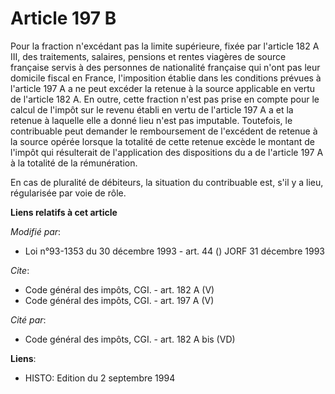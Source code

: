 # Article 197 B

Pour la fraction n'excédant pas la limite supérieure, fixée par l'article 182 A III, des traitements, salaires, pensions et
rentes viagères de source française servis à des personnes de nationalité française qui n'ont pas leur domicile fiscal en
France, l'imposition établie dans les conditions prévues à l'article 197 A a ne peut excéder la retenue à la source
applicable en vertu de l'article 182 A. En outre, cette fraction n'est pas prise en compte pour le calcul de l'impôt sur le
revenu établi en vertu de l'article 197 A a et la retenue à laquelle elle a donné lieu n'est pas imputable. Toutefois, le
contribuable peut demander le remboursement de l'excédent de retenue à la source opérée lorsque la totalité de cette retenue
excède le montant de l'impôt qui résulterait de l'application des dispositions du a de l'article 197 A à la totalité de la
rémunération. 

En cas de pluralité de débiteurs, la situation du contribuable est, s'il y a lieu, régularisée par voie de rôle.

**Liens relatifs à cet article**

_Modifié par_:

  - Loi n°93-1353 du 30 décembre 1993 - art. 44 () JORF 31 décembre 1993

_Cite_:

  - Code général des impôts, CGI. - art. 182 A (V)
  - Code général des impôts, CGI. - art. 197 A (V)

_Cité par_:

  - Code général des impôts, CGI. - art. 182 A bis (VD)

**Liens**:

  - HISTO: Edition du 2 septembre 1994
